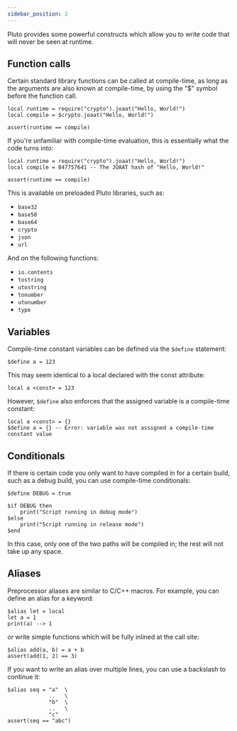 ```yaml
---
sidebar_position: 2
---
```

Pluto provides some powerful constructs which allow you to write code that will never be seen at runtime.

## Function calls

Certain standard library functions can be called at compile-time, as long as the arguments are also known at compile-time, by using the "$" symbol before the function call.

```pluto showLineNumbers
local runtime = require("crypto").joaat("Hello, World!")
local compile = $crypto.joaat("Hello, World!")

assert(runtime == compile)
```
If you're unfamiliar with compile-time evaluation, this is essentially what the code turns into:
```pluto showLineNumbers
local runtime = require("crypto").joaat("Hello, World!")
local compile = 847757641 -- The JOAAT hash of "Hello, World!"

assert(runtime == compile)
```

This is available on preloaded Pluto libraries, such as:
- `base32`
- `base58`
- `base64`
- `crypto`
- `json`
- `url`

And on the following functions:
- `io.contents`
- `tostring`
- `utostring`
- `tonumber`
- `utonumber`
- `type`

## Variables

Compile-time constant variables can be defined via the `$define` statement:
```pluto
$define a = 123
```
This may seem identical to a local declared with the const attribute:
```pluto
local a <const> = 123
```
However, `$define` also enforces that the assigned variable is a compile-time constant:
```pluto
local a <const> = {}
$define a = {} -- Error: variable was not assigned a compile-time constant value
```

## Conditionals

If there is certain code you only want to have compiled in for a certain build, such as a debug build, you can use compile-time conditionals:

```pluto
$define DEBUG = true

$if DEBUG then
    print("Script running in debug mode")
$else
    print("Script running in release mode")
$end
```

In this case, only one of the two paths will be compiled in; the rest will not take up any space.

## Aliases

Preprocessor aliases are similar to C/C++ macros. For example, you can define an alias for a keyword:

```pluto
$alias let = local
let a = 1
print(a) --> 1
```

or write simple functions which will be fully inlined at the call site:

```pluto
$alias add(a, b) = a + b
assert(add(1, 2) == 3)
```

If you want to write an alias over multiple lines, you can use a backslash to continue it:

```pluto
$alias seq = "a"  \
             ..   \
             "b"  \
             ..   \
             "c"
assert(seq == "abc")
```
